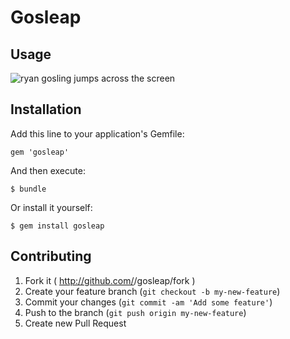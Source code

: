 # Gosleap

## Usage

![ryan gosling jumps across the screen](https://raw.github.com/koriroys/gosleap/master/gosleap.gif)

## Installation

Add this line to your application's Gemfile:

    gem 'gosleap'

And then execute:

    $ bundle

Or install it yourself:

    $ gem install gosleap

## Contributing

1. Fork it ( http://github.com/<my-github-username>/gosleap/fork )
2. Create your feature branch (`git checkout -b my-new-feature`)
3. Commit your changes (`git commit -am 'Add some feature'`)
4. Push to the branch (`git push origin my-new-feature`)
5. Create new Pull Request
